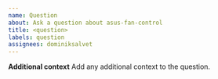 ```yaml
---
name: Question
about: Ask a question about asus-fan-control
title: <question>
labels: question
assignees: dominiksalvet
---
```


**Additional context**
Add any additional context to the question.

